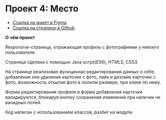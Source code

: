 # Проект 4: Место

* [Ссылка на макет в Figma](https://www.figma.com/file/StZjf8HnoeLdiXS7dYrLAh/JavaScript.-Sprint-4)
* [Ссылка на страницу в Github](https://valeria-panda.github.io/mestoProject/)

**О чём проект**

Responsive-страница, отражающая профиль с фотографиями у некоего пользователя.

Страница сделана с помощью Java script(ES6), HTML5, CSS3. 

На странице реализован функционал редактирования данных о себе, добавления или удаления карточек с фото,
лайк и дизлайк карточек с фото, возможность откытия фото в полном размере, при клике по нему.

Форма редактирования профиля и форма добавления карточки валидируются, блокируя кнопку сохранения изменений при наличии не валидных полей.

Код написан с использованием классов, разбит на модули. 

